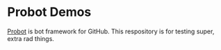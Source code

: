 # Probot Demos

[Probot](https://github.com/probot/probot) is bot framework for GitHub. This respository is for testing super, extra rad things.
